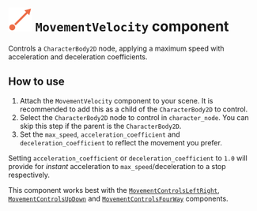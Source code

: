 # <img src="../icons/movement_velocity.svg" width="48" height="48"> `MovementVelocity` component

Controls a `CharacterBody2D` node, applying a maximum speed with acceleration and deceleration coefficients.

## How to use

1. Attach the `MovementVelocity` component to your scene.  It is recommended to add this as a child of the `CharacterBody2D` to control.
2. Select the `CharacterBody2D` node to control in `character_node`.  You can skip this step if the parent is the `CharacterBody2D`.
3. Set the `max_speed`, `acceleration_coefficient` and `deceleration_coefficient` to reflect the movement you prefer.

Setting `acceleration_coefficient` or `deceleration_coefficient` to `1.0` will provide for *instant* acceleration to `max_speed`/deceleration to a stop respectively.

This component works best with the [`MovementControlsLeftRight`](MovementControlsLeftRight.md), [`MovementControlsUpDown`](MovementControlsUpDown.md) and [`MovementControlsFourWay`](MovementControlsFourWay.md) components.
